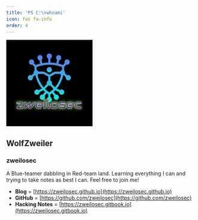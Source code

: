 ```yaml
---
title: 'PS C:\>whoami'
icon: fas fa-info
order: 4
---
```


![Zweilosec's Github logo](../assets/img/zweilosec_github_230px.png)

## WolfZweiler
### zweilosec
A Blue-teamer dabbling in Red-team land. Learning everything I can and trying to take notes as best I can. Feel free to join me!

* **Blog** =          [https://zweilosec.github.io](https://zweilosec.github.io)
* **GitHub** =        [https://github.com/zweilosec](https://github.com/zweilosec)
* **Hacking Notes** = [https://zweilosec.gitbook.io](https://zweilosec.gitbook.io)
